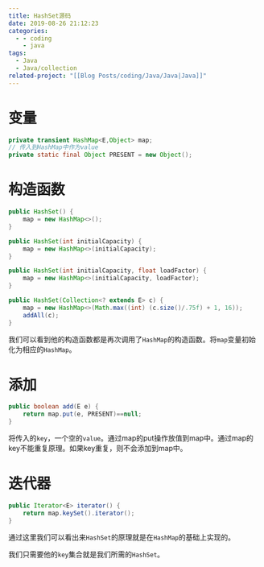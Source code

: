 ```yaml
---
title: HashSet源码
date: 2019-08-26 21:12:23
categories:
  - - coding
    - java
tags:
  - Java
  - Java/collection
related-project: "[[Blog Posts/coding/Java/Java|Java]]"
---
```


# 变量

```java
private transient HashMap<E,Object> map;
// 传入到HashMap中作为value
private static final Object PRESENT = new Object();
```



# 构造函数

```java
public HashSet() {
    map = new HashMap<>();
}

public HashSet(int initialCapacity) {
    map = new HashMap<>(initialCapacity);
}

public HashSet(int initialCapacity, float loadFactor) {
    map = new HashMap<>(initialCapacity, loadFactor);
}

public HashSet(Collection<? extends E> c) {
    map = new HashMap<>(Math.max((int) (c.size()/.75f) + 1, 16));
    addAll(c);
}
```

我们可以看到他的构造函数都是再次调用了`HashMap`的构造函数。将`map`变量初始化为相应的`HashMap`。

# 添加

```java
public boolean add(E e) {
    return map.put(e, PRESENT)==null;
}
```

将传入的`key`，一个空的`value`。通过map的put操作放值到map中。通过map的key不能重复原理。如果key重复，则不会添加到map中。  

# 迭代器

````java
public Iterator<E> iterator() {
    return map.keySet().iterator();
}
````

通过这里我们可以看出来`HashSet`的原理就是在`HashMap`的基础上实现的。  

我们只需要他的`key`集合就是我们所需的`HashSet`。

